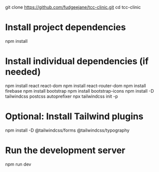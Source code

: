 git clone https://github.com/fudgeejane/tcc-clinic.git
cd tcc-clinic

# Install project dependencies
npm install

# Install individual dependencies (if needed)
npm install react react-dom
npm install react-router-dom
npm install firebase
npm install bootstrap
npm install bootstrap-icons
npm install -D tailwindcss postcss autoprefixer
npx tailwindcss init -p

# Optional: Install Tailwind plugins
npm install -D @tailwindcss/forms @tailwindcss/typography

# Run the development server
npm run dev
